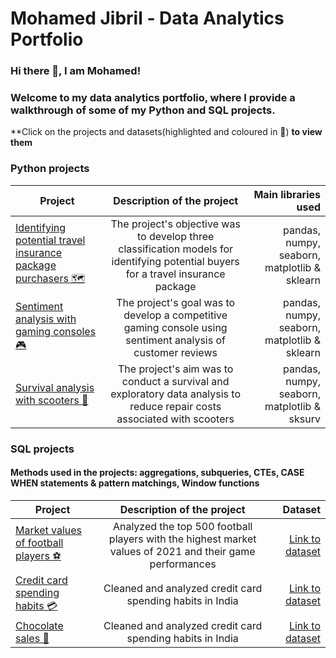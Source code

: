 # Mohamed Jibril - Data Analytics Portfolio
### Hi there 👋, I am Mohamed! 

### Welcome to my data analytics portfolio, where I provide a walkthrough of some of my Python and SQL projects.


**Click on the projects and datasets(highlighted and coloured in 🔵) **to view them**




### Python projects

| Project        | Description of the project           | Main libraries used  |
| ------------- |:-------------:| -----:|
| [Identifying potential travel insurance package purchasers 🗺](https://github.com/jibmo22/data-analytics-portfolio/blob/main/Identifying%20potential%20travel%20insurance%20package%20purchasers.ipynb)     | The project's objective was to develop three classification models for identifying potential buyers for a travel insurance package |pandas, numpy, seaborn, matplotlib & sklearn|
| [Sentiment analysis with gaming consoles 🎮](https://github.com/jibmo22/data-analytics-portfolio/blob/main/Sentiment%20analysis%20with%20gaming%20consoles.ipynb)      | The project's goal was to develop a competitive gaming console using sentiment analysis of customer reviews        |pandas, numpy, seaborn, matplotlib & sklearn|
| [Survival analysis with scooters 🛴](https://github.com/jibmo22/data-analytics-portfolio/blob/main/Survival%20analysis%20with%20scooters.ipynb) | The project's aim was to conduct a survival and exploratory data analysis to reduce repair costs associated with scooters|pandas, numpy, seaborn, matplotlib & sksurv|



### SQL projects
#### Methods used in the projects: aggregations, subqueries, CTEs, CASE WHEN statements & pattern matchings, Window functions

| Project        | Description of the project           | Dataset  |
| ------------- |:-------------:| -----:|
| [Market values of football players ⚽️](https://github.com/jibmo22/data-analytics-portfolio/blob/main/Football%20players%20market%20value%20analysis.sql) |Analyzed the top 500 football players with the highest market values of 2021 and their game performances|[Link to dataset](https://www.kaggle.com/datasets/sanjeetsinghnaik/most-expensive-footballers-2021)|
[Credit card spending habits 💳](https://github.com/jibmo22/data-analytics-portfolio/blob/main/transactions.sql) |Cleaned and analyzed credit card spending habits in India|[Link to dataset](https://www.kaggle.com/datasets/thedevastator/analyzing-credit-card-spending-habits-in-india)|
[Chocolate sales 🍫](https://github.com/jibmo22/data-analytics-portfolio/blob/main/Chocolate_sales.sql) |Cleaned and analyzed credit card spending habits in India|[Link to dataset](https://www.kaggle.com/datasets/thedevastator/analyzing-credit-card-spending-habits-in-india)|
